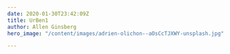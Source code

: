 ```yaml
---
date: 2020-01-30T23:42:09Z
title: UrBen1
author: Allen Ginsberg
hero_image: "/content/images/adrien-olichon--aOsCcTJXWY-unsplash.jpg"

---
```

